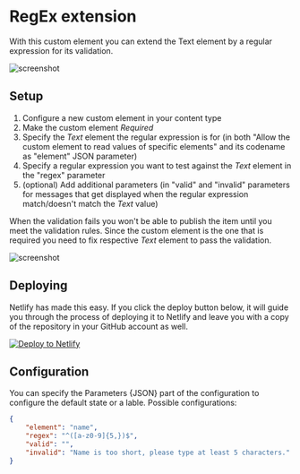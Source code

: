 # RegEx extension

With this custom element you can extend the Text element by a regular expression for its validation.

![screenshot](https://amend.cz/regex.gif)

## Setup

1. Configure a new custom element in your content type
2. Make the custom element *Required* 
3. Specify the *Text* element the regular expression is for (in both "Allow the custom element to read values of specific elements" and its codename as "element" JSON parameter)
4. Specify a regular expression you want to test against the *Text* element in the "regex" parameter
5. (optional) Add additional parameters (in "valid" and "invalid" parameters for messages that get displayed when the regular expression match/doesn't match the *Text* value)

When the validation fails you won't be able to publish the item until you meet the validation rules. Since the custom element is the one that is required you need to fix respective *Text* element to pass the validation.

![screenshot](https://amend.cz/configuration.png)

## Deploying

Netlify has made this easy. If you click the deploy button below, it will guide you through the process of deploying it to Netlify and leave you with a copy of the repository in your GitHub account as well.

[![Deploy to Netlify](https://www.netlify.com/img/deploy/button.svg)](https://app.netlify.com/start/deploy?repository=https://github.com/hzik/RegEx)

## Configuration

You can specify the Parameters {JSON} part of the configuration to configure the default state or a lable.
Possible configurations:

```json
{
    "element": "name",
    "regex": "^([a-z0-9]{5,})$",
    "valid": "",
    "invalid": "Name is too short, please type at least 5 characters."
}
```

